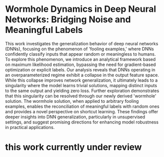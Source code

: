 # Wormhole Dynamics in Deep Neural Networks: Bridging Noise and Meaningful Labels



This work investigates the generalization behavior of deep neural networks (DNNs), focusing on the phenomenon of 'fooling examples,' where DNNs confidently classify inputs that appear random or meaningless to humans. To explore this phenomenon, we introduce an analytical framework based on maximum likelihood estimation, bypassing the need for gradient-based optimization or explicit labels. Our analysis reveals that DNNs operating in an overparameterized regime exhibit a collapse in the output feature space. While this collapse improves network generalization, it ultimately leads to a singularity where the model learns trivial solutions, mapping distinct inputs to the same output and yielding zero loss. Further exploration demonstrates that this singularity can be resolved through our newly derived 'wormhole' solution. The wormhole solution, when applied to arbitrary fooling examples, enables the reconciliation of meaningful labels with random ones and provides a novel perspective on shortcut learning. These findings offer deeper insights into DNN generalization, particularly in unsupervised settings, and suggest promising directions for enhancing model robustness in practical applications.





# this work currently under review
